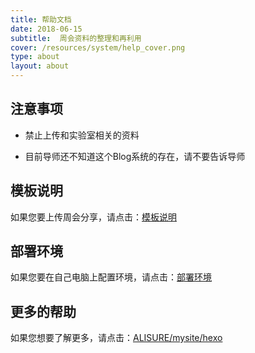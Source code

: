 ```yaml
---
title: 帮助文档
date: 2018-06-15
subtitle:  周会资料的整理和再利用
cover: /resources/system/help_cover.png
type: about
layout: about
---
```



## 注意事项

* 禁止上传和实验室相关的资料

* 目前导师还不知道这个Blog系统的存在，请不要告诉导师


## 模板说明

如果您要上传周会分享，请点击：[模板说明](/help/demo.html)


## 部署环境

如果您要在自己电脑上配置环境，请点击：[部署环境](/help/init.html)


## 更多的帮助

如果您想要了解更多，请点击：[ALISURE/mysite/hexo](https://github.com/ALISURE/mysite/blob/master/hexo.md)
